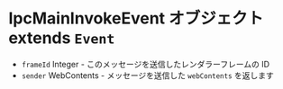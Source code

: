 # IpcMainInvokeEvent オブジェクト extends `Event`

* `frameId` Integer - このメッセージを送信したレンダラーフレームの ID
* `sender` WebContents - メッセージを送信した `webContents` を返します
